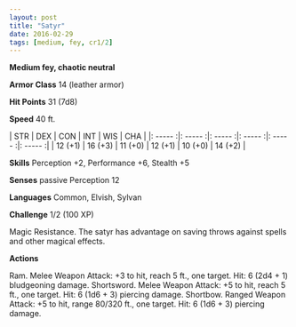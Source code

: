 ```yaml
---
layout: post
title: "Satyr"
date: 2016-02-29
tags: [medium, fey, cr1/2]
---
```


**Medium fey, chaotic neutral**

**Armor Class** 14 (leather armor)

**Hit Points** 31 (7d8)

**Speed** 40 ft.

|   STR   |   DEX   |   CON   |   INT   |   WIS   |   CHA   |
|: ----- :|: ----- :|: ----- :|: ----- :|: ----- :|: ----- :|
| 12 (+1) | 16 (+3) | 11 (+0) | 12 (+1) | 10 (+0) | 14 (+2) |

**Skills** Perception +2, Performance +6, Stealth +5 

**Senses** passive Perception 12 

**Languages** Common, Elvish, Sylvan 

**Challenge** 1/2 (100 XP)

Magic Resistance. The satyr has advantage on saving throws against spells and other magical effects. 

**Actions**

Ram. Melee Weapon Attack: +3 to hit, reach 5 ft., one target. Hit: 6 (2d4 + 1) bludgeoning damage. Shortsword. Melee Weapon Attack: +5 to hit, reach 5 ft., one target. Hit: 6 (1d6 + 3) piercing damage. Shortbow. Ranged Weapon Attack: +5 to hit, range 80/320 ft., one target. Hit: 6 (1d6 + 3) piercing damage.